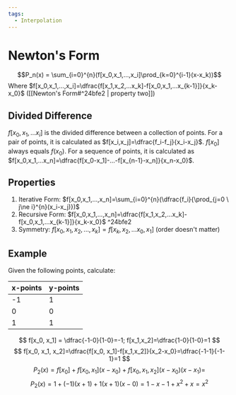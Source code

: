 ```yaml
---
tags:
  - Interpolation
---
```

# Newton's Form
$$P_n(x) = \sum_{i=0}^{n}(f[x_0,x_1,...,x_i]\prod_{k=0}^{i-1}(x-x_k))$$
Where $f[x_0,x_1,...,x_i]=\dfrac{f[x_1,x_2,...x_k]-f[x_0,x_1,...x_{k-1}]}{x_k-x_0}$ ([[Newton's Form#^24bfe2 | property two]])
## Divided Difference
$f[x_0,x_1,...x_i]$ is the divided difference between a collection of points. For a pair of points, it is calculated as $f[x_i,x_j]=\dfrac{f_i-f_j}{x_i-x_j}$. $f[x_0]$ always equals $f(x_0)$. For a sequence of points, it is calculated as $f[x_0,x_1,...x_n]=\dfrac{f[x_0-x_1]-...-f[x_{n-1}-x_n]}{x_n-x_0}$.
## Properties
1. Iterative Form: $f[x_0,x_1,...,x_n]=\sum_{i=0}^{n}(\dfrac{f_i}{\prod_{j=0 \ j\ne i}^{n}(x_i-x_j)})$
2. Recursive Form: $f[x_0,x_1,...,x_n]=\dfrac{f[x_1,x_2,...x_k]-f[x_0,x_1,...x_{k-1}]}{x_k-x_0}$ ^24bfe2
3. Symmetry: $f[x_0, x_1, x_2,...,x_k]=f[x_k, x_2, ...x_0, x_1]$ (order doesn't matter)
## Example
Given the following points, calculate:

| x-points | y-points |
| ---- | ---- |
| -1 | 1 | 
| 0 | 0 | 
| 1 | 1 |

$$
f[x_0, x_1] = \dfrac{-1-0}{1-0}=-1; f[x_1,x_2]=\dfrac{1-0}{1-0}=1
$$
$$
f[x_0, x_1, x_2]=\dfrac{f[x_0, x_1]-f[x_1,x_2]}{x_2-x_0}=\dfrac{-1-1}{-1-1}=1
$$
$$
P_2(x)=f[x_0]+f[x_0,x_1](x-x_0)+f[x_0,x_1,x_2](x-x_0)(x-x_1)=
$$
$$
P_2(x)=1+(-1)(x+1)+1(x+1)(x-0)=1-x-1+x^2+x=x^2
$$